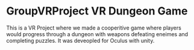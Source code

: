 # GroupVRProject VR Dungeon Game
This is a VR Project where we made a cooperitive game where players would progress through a dungeon with weapons defeating eneimes and completing puzzles. It was deveopled for Oculus with unity.
